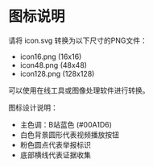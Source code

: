 # 图标说明

请将 icon.svg 转换为以下尺寸的PNG文件：
- icon16.png (16x16)
- icon48.png (48x48) 
- icon128.png (128x128)

可以使用在线工具或图像处理软件进行转换。

图标设计说明：
- 主色调：B站蓝色 (#00A1D6)
- 白色背景圆形代表视频播放按钮
- 粉色圆点代表举报标识
- 底部横线代表证据收集